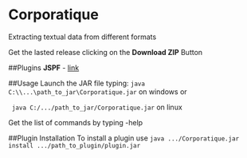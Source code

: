 Corporatique
====================

Extracting textual data from different formats

Get the lasted release clicking on the **Download ZIP** Button

##Plugins
**JSPF** - [link](http://code.google.com/p/jspf/)

##Usage
Launch the JAR file typing:
`java C:\\...\path_to_jar\Corporatique.jar` on windows or

` java C:/.../path_to_jar/Corporatique.jar` on linux

Get the list of commands by typing -help

##Plugin Installation
To install a plugin use 
`java .../Corporatique.jar install .../path_to_plugin/plugin.jar`
